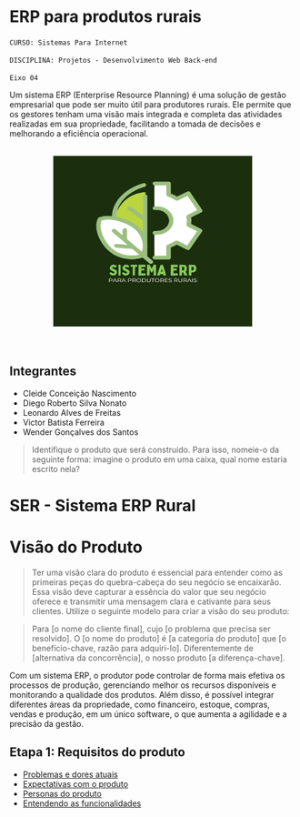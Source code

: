 # ERP para produtos rurais

`CURSO: Sistemas Para Internet`

`DISCIPLINA: Projetos - Desenvolvimento Web Back-end`

`Eixo 04`

Um sistema ERP (Enterprise Resource Planning) é uma solução de gestão empresarial que pode ser muito útil para produtores rurais. Ele permite que os gestores tenham uma visão mais integrada e completa das atividades realizadas em sua propriedade, facilitando a tomada de decisões e melhorando a eficiência operacional.<br/><br/>
<div align="center">
<img src="/docs/img/logo.png" alt="erp circle logo" style="height: 300px; width:350px;"/> 
</div><br/><br/>



## Integrantes

* Cleide Conceição Nascimento 
* Diego Roberto Silva Nonato 
* Leonardo Alves de Freitas 
* Victor Batista Ferreira
* Wender Gonçalves dos Santos 

> Identifique o produto que será construído. Para isso, nomeie-o da seguinte forma: imagine o produto em uma caixa, qual nome estaria 
> escrito nela?
# SER - Sistema ERP Rural

# Visão do Produto
> Ter uma visão clara do produto é essencial para entender como as primeiras peças do quebra-cabeça do seu negócio se encaixarão. Essa
> visão deve capturar a essência do valor que seu negócio oferece e transmitir uma mensagem clara e cativante para seus clientes. 
> Utilize o seguinte modelo para criar a visão do seu produto:

> Para [o nome do cliente final], cujo [o problema que precisa ser resolvido]. O [o nome do produto] é [a categoria do produto] que [o benefício-chave, razão para adquiri-lo]. Diferentemente de [alternativa da concorrência], o nosso produto [a diferença-chave].

Com um sistema ERP, o produtor pode controlar de forma mais efetiva os processos de produção, gerenciando melhor os recursos disponíveis e monitorando a qualidade dos produtos. Além disso, é possível integrar diferentes áreas da propriedade, como financeiro, estoque, compras, vendas e produção, em um único software, o que aumenta a agilidade e a precisão da gestão.

## Etapa 1: Requisitos do produto

* [Problemas e dores atuais](docs/problemas.md)
* [Expectativas com o produto](docs/expectativas.md)
* [Personas do produto](docs/personas.md)
* [Entendendo as funcionalidades](docs/funcionalidades.md)
